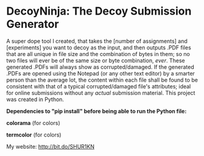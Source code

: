 # DecoyNinja: The Decoy Submission Generator

A super dope tool I created, that takes the [number of assignments] and [experiments] you want to decoy as the input, and then outputs .PDF files that are all unique in file size and the combination of bytes in them; so no two files will ever be of the same size or byte combination, *ever*. These generated .PDFs will always show as corrupted/damaged. If the generated .PDFs are opened using the Notepad (or any other text editor) by a smarter person than the average lot, the content within each file shall be found to be consistent with that of a typical corrupted/damaged file's attributes; ideal for online submissions without any *actual* submission material. This project was created in Python.

**Dependencies to "pip install" before being able to run the Python file:**

**colorama** (for colors)

**termcolor** (for colors)

My website: http://bit.do/SHUR1KN
